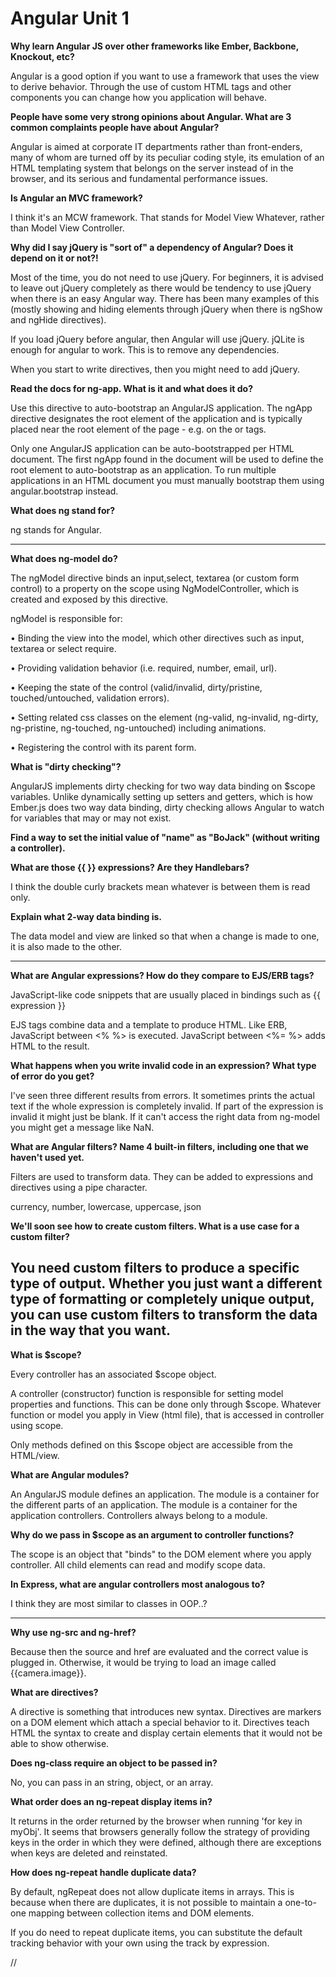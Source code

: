 # Angular Unit 1
**Why learn Angular JS over other frameworks like Ember, Backbone, Knockout, etc?**

Angular is a good option if you want to use a framework that uses the view to derive behavior. Through the use of custom HTML tags and other components you can change how you application will behave.

**People have some very strong opinions about Angular. What are 3 common complaints people have about Angular?**

Angular is aimed at corporate IT departments rather than front-enders, many of whom are turned off by its peculiar coding style, its emulation of an HTML templating system that belongs on the server instead of in the browser, and its serious and fundamental performance issues.

**Is Angular an MVC framework?**

I think it's an MCW framework. That stands for Model View Whatever, rather than Model View Controller.

**Why did I say jQuery is "sort of" a dependency of Angular? Does it depend on it or not?!**

Most of the time, you do not need to use jQuery. For beginners, it is advised to leave out jQuery completely as there would be tendency to use jQuery when there is an easy Angular way. There has been many examples of this (mostly showing and hiding elements through jQuery when there is ngShow and ngHide directives).

If you load jQuery before angular, then Angular will use jQuery. jQLite is enough for angular to work. This is to remove any dependencies.

When you start to write directives, then you might need to add jQuery.

**Read the docs for ng-app. What is it and what does it do?**

Use this directive to auto-bootstrap an AngularJS application. The ngApp directive designates the root element of the application and is typically placed near the root element of the page - e.g. on the <body> or <html> tags.

Only one AngularJS application can be auto-bootstrapped per HTML document. The first ngApp found in the document will be used to define the root element to auto-bootstrap as an application. To run multiple applications in an HTML document you must manually bootstrap them using angular.bootstrap instead.

**What does ng stand for?**

ng stands for Angular.

--------------------------------------
**What does ng-model do?**

The ngModel directive binds an input,select, textarea (or custom form control) to a property on the scope using NgModelController, which is created and exposed by this directive.

ngModel is responsible for:

• Binding the view into the model, which other directives such as input, textarea or select require.

• Providing validation behavior (i.e. required, number, email, url).

• Keeping the state of the control (valid/invalid, dirty/pristine, touched/untouched, validation errors).

• Setting related css classes on the element (ng-valid, ng-invalid, ng-dirty, ng-pristine, ng-touched, ng-untouched) including animations.

• Registering the control with its parent form.

**What is "dirty checking"?**

AngularJS implements dirty checking for two way data binding on $scope variables. Unlike dynamically setting up setters and getters, which is how Ember.js does two way data binding, dirty checking allows Angular to watch for variables that may or may not exist.

**Find a way to set the initial value of "name" as "BoJack" (without writing a controller).**

**What are those {{ }} expressions? Are they Handlebars?**

I think the double curly brackets mean whatever is between them is read only.

**Explain what 2-way data binding is.**

The data model and view are linked so that when a change is made to one, it is also made to the other.

-----------------------------
**What are Angular expressions? How do they compare to EJS/ERB tags?**

JavaScript-like code snippets that are usually placed in bindings such as {{ expression }}

EJS tags combine data and a template to produce HTML. Like ERB, JavaScript between <% %> is executed. JavaScript between <%= %> adds HTML to the result.

**What happens when you write invalid code in an expression? What type of error do you get?**

I've seen three different results from errors. It sometimes prints the actual text if the whole expression is completely invalid. If part of the expression is invalid it might just be blank. If it can't access the right data from ng-model you might get a message like NaN.

**What are Angular filters? Name 4 built-in filters, including one that we haven't used yet.**

Filters are used to transform data. They can be added to expressions and directives using a pipe character.

currency, number, lowercase, uppercase, json


**We'll soon see how to create custom filters. What is a use case for a custom filter?**

You need custom filters to produce a specific type of output. Whether you just want a different type of formatting or completely unique output, you can use custom filters to transform the data in the way that you want.
--------------------------------------
**What is $scope?**

Every controller has an associated $scope object.

A controller (constructor) function is responsible for setting model properties and functions. This can be done only through $scope. Whatever function or model you apply in View (html file), that is accessed in controller using scope.

Only methods defined on this $scope object are accessible from the HTML/view.

**What are Angular modules?**

An AngularJS module defines an application. The module is a container for the different parts of an application. The module is a container for the application controllers. Controllers always belong to a module.

**Why do we pass in $scope as an argument to controller functions?**

The scope is an object that "binds" to the DOM element where you apply controller. All child elements can read and modify scope data.

**In Express, what are angular controllers most analogous to?**

I think they are most similar to classes in OOP..?

---------------------------------
**Why use ng-src and ng-href?**

Because then the source and href are evaluated and the correct value is plugged in. Otherwise, it would be trying to load an image called {{camera.image}}.

**What are directives?**

A directive is something that introduces new syntax. Directives are markers on a DOM element which attach a special behavior to it. Directives teach HTML the syntax to create and display certain elements that it would not be able to show otherwise.

**Does ng-class require an object to be passed in?**

No, you can pass in an string, object, or an array.

**What order does an ng-repeat display items in?**

It returns in the order returned by the browser when running 'for key in myObj'. It seems that browsers generally follow the strategy of providing keys in the order in which they were defined, although there are exceptions when keys are deleted and reinstated.

**How does ng-repeat handle duplicate data?**

By default, ngRepeat does not allow duplicate items in arrays. This is because when there are duplicates, it is not possible to maintain a one-to-one mapping between collection items and DOM elements.

If you do need to repeat duplicate items, you can substitute the default tracking behavior with your own using the track by expression.







//

